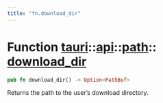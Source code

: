 ```yaml
---
title: "fn.download_dir"
---
```


# Function [tauri](/docs/api/rust/tauri/../../index.html)::​[api](/docs/api/rust/tauri/../index.html)::​[path](/docs/api/rust/tauri/index.html)::​[download_dir](/docs/api/rust/tauri/)

```rs
pub fn download_dir() -> Option<PathBuf>
```

Returns the path to the user’s download directory.
